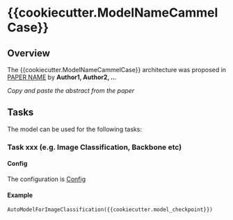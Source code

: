 # {{cookiecutter.ModelNameCammelCase}}
## Overview
The {{cookiecutter.ModelNameCammelCase}} architecture was proposed in [PAPER NAME](link/to/paper) by **Author1, Author2, ..**. 

*Copy and paste the abstract from the paper*

## Tasks
The model can be used for the following tasks:

### Task xxx (e.g. Image Classification, Backbone etc)
#### Config
The configuration is [Config](/link/to/config)

#### Example
```python
AutoModelForImageClassification({{cookiecutter.model_checkpoint}})
```
